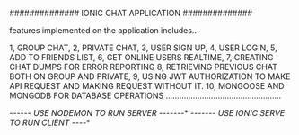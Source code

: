 ############## IONIC CHAT APPLICATION ##############

features implemented on the application includes..

1, GROUP CHAT,
2, PRIVATE CHAT,
3, USER SIGN UP,
4, USER LOGIN,
5, ADD TO FRIENDS LIST,
6, GET ONLINE USERS REALTIME,
7, CREATING CHAT DUMPS FOR ERROR REPORTING
8, RETRIEVING  PREVIOUS CHAT BOTH ON GROUP AND PRIVATE,
9, USING JWT AUTHORIZATION TO MAKE API REQUEST AND MAKING REQUEST WITHOUT IT.
10, MONGOOSE AND MONGODB FOR DATABASE OPERATIONS
...................................................

*------ USE NODEMON TO RUN SERVER -------**
*------- USE IONIC SERVE TO RUN CLIENT ----**